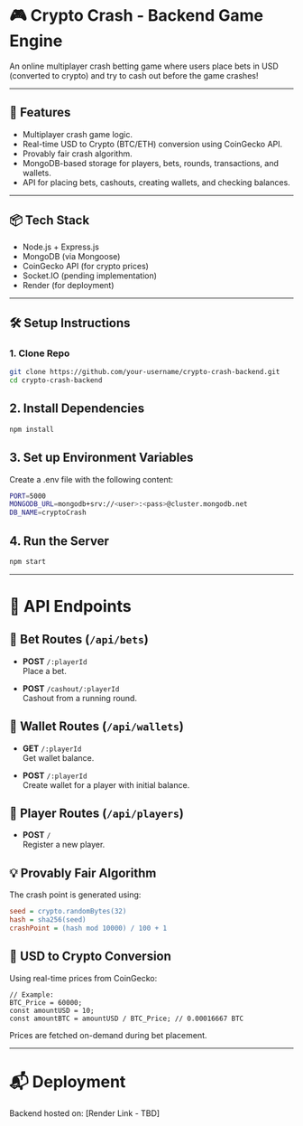 # 🎮 Crypto Crash - Backend Game Engine

An online multiplayer crash betting game where users place bets in USD (converted to crypto) and try to cash out before the game crashes!

---

## 🚀 Features

- Multiplayer crash game logic.
- Real-time USD to Crypto (BTC/ETH) conversion using CoinGecko API.
- Provably fair crash algorithm.
- MongoDB-based storage for players, bets, rounds, transactions, and wallets.
- API for placing bets, cashouts, creating wallets, and checking balances.

---

## 📦 Tech Stack

- Node.js + Express.js
- MongoDB (via Mongoose)
- CoinGecko API (for crypto prices)
- Socket.IO (pending implementation)
- Render (for deployment)

---

## 🛠️ Setup Instructions

### 1. Clone Repo

```bash
git clone https://github.com/your-username/crypto-crash-backend.git
cd crypto-crash-backend
```

## 2. Install Dependencies

```bash
npm install
```

## 3. Set up Environment Variables

Create a .env file with the following content:

```bash
PORT=5000
MONGODB_URL=mongodb+srv://<user>:<pass>@cluster.mongodb.net
DB_NAME=cryptoCrash
```

## 4. Run the Server

```bash
npm start
```

---

# 📌 API Endpoints

## 🎲 Bet Routes (`/api/bets`)

- **POST** `/:playerId`  
  Place a bet.

- **POST** `/cashout/:playerId`  
  Cashout from a running round.

## 💼 Wallet Routes (`/api/wallets`)

- **GET** `/:playerId`  
  Get wallet balance.

- **POST** `/:playerId`  
  Create wallet for a player with initial balance.

## 👤 Player Routes (`/api/players`)

- **POST** `/`  
  Register a new player.

## 💡 Provably Fair Algorithm

The crash point is generated using:

```ini
seed = crypto.randomBytes(32)
hash = sha256(seed)
crashPoint = (hash mod 10000) / 100 + 1
```

## 🧮 USD to Crypto Conversion

Using real-time prices from CoinGecko:

```
// Example:
BTC_Price = 60000;
const amountUSD = 10;
const amountBTC = amountUSD / BTC_Price; // 0.00016667 BTC
```

Prices are fetched on-demand during bet placement.

---

# 📬 Deployment

Backend hosted on: [Render Link - TBD]
